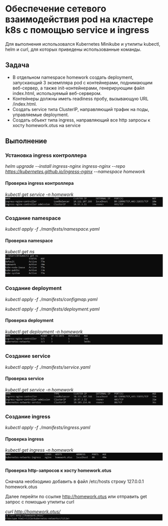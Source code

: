 # Обеспечение сетевого взаимодействия pod на кластере k8s с помощью service и ingress

Для выполнения использовался Kubernetes Minikube и утилиты kubectl, helm и curl, для которых приведены использованные команды.

## Задача 
- В отдельном namespace homework создать deployment, запускающий 3 экземпляра pod c контейнерами, поднимающим веб-сервер, а также init-контейнерами, генерирующим файл index.html, используемый веб-сервером.
- Контейнеры должны иметь readiness пробу, вызывающую URL /index.html.
- Создать service типа ClusterIP, направляющий трафик на поды, управляемые deployment.
- Создать объект типа ingress, направляющий все http запросы к хосту homework.otus на service 

## Выполнение 
### Установка ingress контроллера
*helm upgrade --install ingress-nginx ingress-nginx --repo https://kubernetes.github.io/ingress-nginx --namespace homework*

#### Проверка ingress контроллера
*kubectl get service -n homework*
![screenshot](images/ingress-controller.jpg)

### Создание namespace
*kubectl apply -f ./manifests/namespace.yaml*

#### Проверка namespace
*kubectl get ns*
![screenshot](images/namespaces.jpg)

### Создание deployment
*kubectl apply -f ./manifests/configmap.yaml*

*kubectl apply -f ./manifests/deployment.yaml*

#### Проверка deployment
*kubectl get deployment -n homework*
![screenshot](images/deployment.jpg)

### Создание service
*kubectl apply -f ./manifests/service.yaml*

#### Проверка service
*kubectl get service -n homework*
![screenshot](images/service.jpg)

### Создание ingress
*kubectl apply -f ./manifests/ingress.yaml*

#### Проверка ingress
*kubectl get ingress -n homework*
![screenshot](images/ingress.jpg)

#### Проверка http-запросов к хосту homework.otus

Сначала необходимо добавить в файл /etc/hosts строку 127.0.0.1 homework.otus

Далее перейти по ссылке http://homework.otus или отправить get запрос с помощью утилиты curl

*curl http://homework.otus/*
![screenshot](images/homework_otus_right_response.jpg)
